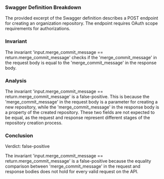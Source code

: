 ### Swagger Definition Breakdown

The provided excerpt of the Swagger definition describes a POST endpoint for creating an organization repository. The endpoint requires OAuth scope requirements for authorizations.

### Invariant

The invariant 'input.merge_commit_message == return.merge_commit_message' checks if the 'merge_commit_message' in the request body is equal to the 'merge_commit_message' in the response body.

### Analysis

The invariant 'input.merge_commit_message == return.merge_commit_message' is a false-positive. This is because the 'merge_commit_message' in the request body is a parameter for creating a new repository, while the 'merge_commit_message' in the response body is a property of the created repository. These two fields are not expected to be equal, as the request and response represent different stages of the repository creation process.

### Conclusion

Verdict: false-positive

The invariant 'input.merge_commit_message == return.merge_commit_message' is a false-positive because the equality comparison between 'merge_commit_message' in the request and response bodies does not hold for every valid request on the API.

